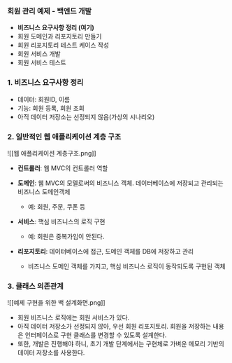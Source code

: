 ### 회원 관리 예제 - 백엔드 개발

- **비즈니스 요구사항 정리 (여기)**
- 회원 도메인과 리포지토리 만들기
- 회원 리포지토리 테스트 케이스 작성
- 회원 서비스 개발
- 회원 서비스 테스트


### 1. 비즈니스 요구사항 정리

- 데이터: 회원ID, 이름
- 기능: 회원 등록, 회원 조회
- 아직 데이터 저장소는 선정되지 않음(가상의 시나리오)


### 2. 일반적인 웹 애플리케이션 계층 구조
![[웹 애플리케이션 계층구조.png]]

- **컨트롤러**: 웹 MVC의 컨트롤러 역할

- **도메인**: 웹 MVC의 모델로써의 비즈니스 객체. 데이터베이스에 저장되고 관리되는 비즈니스 도메인객체
	- 예: 회원, 주문, 쿠폰 등

- **서비스**: 핵심 비즈니스의 로직 구현
	- 예: 회원은 중복가입이 안된다.

- **리포지토리**: 데이터베이스에 접근, 도메인 객체를 DB에 저장하고 관리
	- 비즈니스 도메인 객체를 가지고, 핵심 비즈니스 로직이 동작되도록 구현된 객체


### 3. 클래스 의존관계
![[예제 구현을 위한 백 설계화면.png]]

- 회원 비즈니스 로직에는 회원 서비스가 있다.
- 아직 데이터 저장소가 선정되지 않아, 우선 회원 리포지토리. 회원을 저장하는 내용은 인터페이스로 구현 클래스를 변경할 수 있도록 설계한다.
- 또한, 개발은 진행해야 하니, 초기 개발 단계에서는 구현체로 가벼운 메모리 기반의 데이터 저장소를 사용한다.
